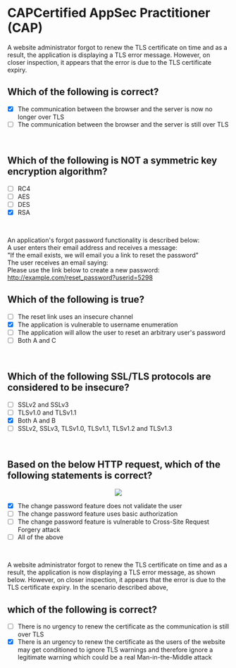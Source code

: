 # CAPCertified AppSec Practitioner (CAP)

A website administrator forgot to renew the TLS certificate on time and as a result, the application is displaying a TLS error message. However, on closer inspection, it appears that the error is due to the TLS certificate expiry. <br>

 Which of the following is correct?
 --------------------------------------------

- [x] The communication between the browser and the server is now no longer over TLS
- [ ] The communication between the browser and the server is still over TLS

<br>

## Which of the following is NOT a symmetric key encryption algorithm?

- [ ] RC4
- [ ] AES
- [ ] DES
- [x] RSA

<br>

An application's forgot password functionality is described below: <br>
A user enters their email address and receives a message: <br>
"If the email exists, we will email you a link to reset the password" <br>
The user receives an email saying: <br>
Please use the link below to create a new password: <br>
http://example.com/reset_password?userid=5298 <br>

Which of the following is true?
------------------------------------------

- [ ] The reset link uses an insecure channel
- [x] The application is vulnerable to username enumeration
- [ ] The application will allow the user to reset an arbitrary user's password
- [ ] Both A and C

<br>

## Which of the following SSL/TLS protocols are considered to be insecure?

- [ ] SSLv2 and SSLv3
- [ ] TLSv1.0 and TLSv1.1
- [x] Both A and B
- [ ] SSLv2, SSLv3, TLSv1.0, TLSv1.1, TLSv1.2 and TLSv1.3

<br>

## Based on the below HTTP request, which of the following statements is correct?
<p align="center">
<img src="/media/mickey/New Volume3/Github/Certified AppSec Practitioner (CAP)/png/5.png" >
</p>

- [x] The change password feature does not validate the user
- [ ] The change password feature uses basic authorization
- [ ] The change password feature is vulnerable to Cross-Site Request Forgery attack
- [ ] All of the above

<br>

A website administrator forgot to renew the TLS certificate on time and as a result, the application is now displaying a TLS error message, as shown below. However, on closer inspection, it appears that the error is due to the TLS certificate expiry.
In the scenario described above,
<br> 

which of the following is correct?
------------------------------------------

- [ ] There is no urgency to renew the certificate as the communication is still over TLS
- [x] There is an urgency to renew the certificate as the users of the website may get conditioned to ignore TLS warnings and therefore ignore a legitimate warning which could be a real Man-in-the-Middle attack